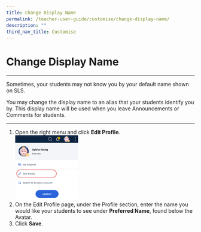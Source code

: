```yaml
---
title: Change Display Name
permalink: /teacher-user-guide/customise/change-display-name/
description: ""
third_nav_title: Customise
---
```

<h1>Change Display Name</h1>
<hr>
<p>Sometimes, your students may not know you by your default name shown on SLS.</p>

<p>You may change the display name to an alias that your students identify you by. This display name will be used when you leave Announcements or Comments for students.</p>

<hr>

<ol>
  <li>Open the right menu and click <strong>Edit Profile</strong>.</li>
<img style="width: 35%;" src="/images/2Teacher/Cu-EditProfile.png"> 
 <li>On the Edit Profile page, under the Profile section, enter the name you would like your students to see under <strong>Preferred Name</strong>, found below the Avatar.</li>
  <li>Click <strong>Save</strong>.</li>
</ol>